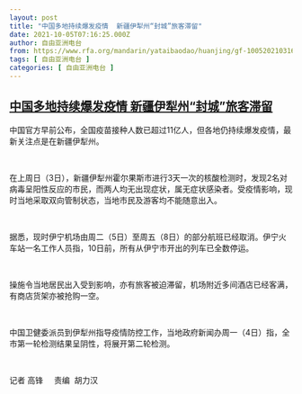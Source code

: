 ```yaml
---
layout: post
title: "中国多地持续爆发疫情  新疆伊犁州“封城”旅客滞留"
date: 2021-10-05T07:16:25.000Z
author: 自由亚洲电台
from: https://www.rfa.org/mandarin/yataibaodao/huanjing/gf-10052021031616.html
tags: [ 自由亚洲电台 ]
categories: [ 自由亚洲电台 ]
---
```

<!--1633418185000-->
[中国多地持续爆发疫情  新疆伊犁州“封城”旅客滞留](https://www.rfa.org/mandarin/yataibaodao/huanjing/gf-10052021031616.html)
------

<div>
<p>中国官方早前公布，全国疫苗接种人数已超过11亿人，但各地仍持续爆发疫情，最新关注点是在新疆伊犁州。</p><p> </p><p>在上周日（3日），新疆伊犁州霍尔果斯市进行3天一次的核酸检测时，发现2名对病毒呈阳性反应的市民，而两人均无出现症状，属无症状感染者。受疫情影响，现时当地采取双向管制状态，当地市民及游客均不能随意出入。</p><p> </p><p>据悉，现时伊宁机场由周二（5日）至周五（8日）的部分航班已经取消。伊宁火车站一名工作人员指，10日前，所有从伊宁市开出的列车已全数停运。</p><p> </p><p>操施令当地居民出入受到影响，亦有旅客被迫滞留，机场附近多间酒店已经客满，有商店货架亦被抢购一空。</p><p> </p><p>中国卫健委派员到伊犁州指导疫情防控工作，当地政府新闻办周一（4日）指，全市第一轮检测结果呈阴性，将展开第二轮检测。</p><p> </p><p>记者 高锋     责编  胡力汉</p>
</div>

